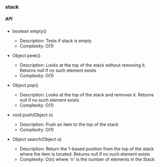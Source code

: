 <h3>stack</h3>

<h5>API</h5>

- boolean empty()
  - Description: Tests if stack is empty
  - Complexity: O(1)
  
- Object peek()
  - Description: Looks at the top of the stack without removing it. Returns null if no such element exists
  - Complexity: O(1)
  
- Object pop()
  - Description: Looks at the top of the stack and removes it. Returns null if no such element exists
  - Complexity: O(1)
  
- void push(Object o)
  - Description: Push an item to the top of the stack
  - Complexity: O(1)
  
- Object search(Object o)
  - Description: Return the 1-based position from the top of the stack where the item is located. Returns null if no such element exists
  - Complexity: O(n) where 'n' is the number of elements in the Stack
